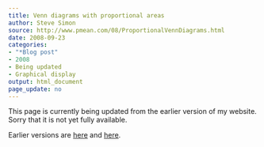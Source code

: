 ```yaml
---
title: Venn diagrams with proportional areas
author: Steve Simon
source: http://www.pmean.com/08/ProportionalVennDiagrams.html
date: 2008-09-23
categories:
- "*Blog post"
- 2008
- Being updated
- Graphical display
output: html_document
page_update: no
---
```


This page is currently being updated from the earlier version of my website. Sorry that it is not yet fully available.

<!---More--->


Earlier versions are [here][sim1] and [here][sim2].

[sim1]: http://www.pmean.com/08/ProportionalVennDiagrams.html
[sim2]: http://new.pmean.com/proportional-venn-diagrams/

